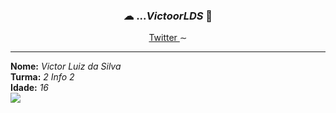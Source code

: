 <article>
  <div>
    <h3 align="center">☁ ...<i>VictoorLDS</i> 🔘</h3>
  </div>
  <p align="center">
    <a href="https://twitter.com/VictoorLDS"> Twitter </a>
     ∼ 
  </p>
  
 <hr>
 
  <p>
    <b>Nome:</b> <i>Victor Luiz da Silva</i> <br>
    <b>Turma:</b> <i>2 Info 2</i> <br>
    <b>Idade:</b> <i>16</i> <br>
     <a href="https://instagram.com/victoorlds1/" target="_blank"><img src="https://img.shields.io/badge/-Instagram-%23E4405F?style=for-the-badge&logo=instagram&logoColor=white" target="_blank"></a>
    <a [![Twitter URL](https://img.shields.io/twitter/url/https/twitter.com/bukotsunikki.svg?style=social&label=Follow%20%40bukotsunikki)](https://twitter.com/bukotsunikki)></a>

  </p>



</article>
 
 
</div>
